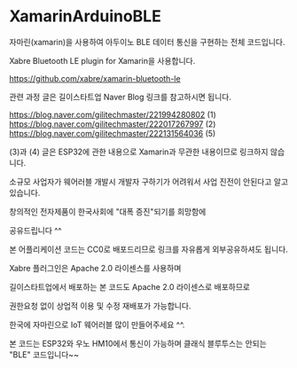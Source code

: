 # XamarinArduinoBLE
자마린(xamarin)을 사용하여
아두이노 BLE 데이터 통신을 구현하는 전체 코드입니다.

Xabre Bluetooth LE plugin for Xamarin을 사용합니다.

https://github.com/xabre/xamarin-bluetooth-le

관련 과정 글은 길이스타트업
Naver Blog 링크를 참고하시면 됩니다.

https://blog.naver.com/gilitechmaster/221994280802 (1)
https://blog.naver.com/gilitechmaster/222017267997 (2)
https://blog.naver.com/gilitechmaster/222131564036 (5)

(3)과 (4) 글은 ESP32에 관한 내용으로
Xamarin과 무관한 내용이므로 링크하지 않습니다.

소규모 사업자가 웨어러블 개발시
개발자 구하기가 어려워서 사업 진전이
안된다고 알고 있습니다.

창의적인 전자제품이 한국사회에
"대폭 증진"되기를 희망함에

공유드립니다 ^^

본 어플리케이션 코드는 CC0로 배포드리므로
링크를 자유롭게 외부공유하셔도 됩니다.

Xabre 플러그인은
Apache 2.0 라이센스를 사용하며

길이스타트업에서 배포하는 본 코드도
Apache 2.0 라이센스로 배포하므로

권한요청 없이 상업적 이용
및 수정 재배포가 가능합니다.

한국에 자마린으로 IoT 웨어러블
많이 만들어주세요 ^^.

본 코드는
ESP32와 우노 HM10에서 통신이 가능하며
클래식 블루투스는 안되는 "BLE" 코드입니다~~
